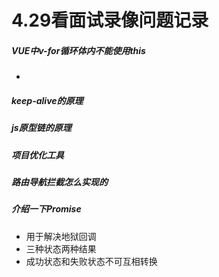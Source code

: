 # 4.29看面试录像问题记录

##### VUE中v-for循环体内不能使用this

- 

##### keep-alive的原理

##### js原型链的原理

##### 项目优化工具

##### 路由导航拦截怎么实现的

##### 介绍一下Promise

- 用于解决地狱回调
- 三种状态两种结果
- 成功状态和失败状态不可互相转换

##### 